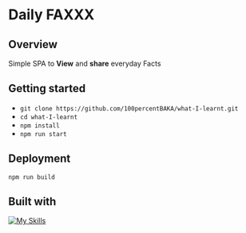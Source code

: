 # Daily FAXXX

## Overview 
Simple SPA to **View** and **share** everyday Facts 

## Getting started 
+ ```git clone https://github.com/100percentBAKA/what-I-learnt.git```
+ ```cd what-I-learnt```
+ ```npm install```
+ ```npm run start```

## Deployment 
```npm run build```

## Built with
[![My Skills](https://skillicons.dev/icons?i=react,supabase&perline=3)](https://skillicons.dev)
